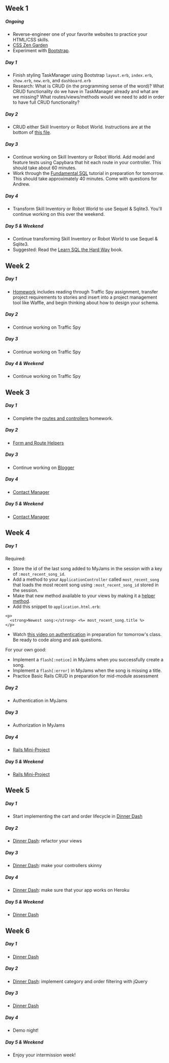 ## Week 1

##### Ongoing
  * Reverse-engineer one of your favorite websites to practice your HTML/CSS skills.
  * [CSS Zen Garden](http://www.csszengarden.com/)
  * Experiment with [Bootstrap](http://getbootstrap.com/). 

##### Day 1
  * Finish styling TaskManager using Bootstrap `layout.erb`, `index.erb`, `show.erb`, `new.erb`, and `dashboard.erb`
  * Research: What is CRUD (in the programming sense of the word)? What CRUD functionality do we have in TaskManager already and what are we missing? What routes/views/methods would we need to add in order to have full CRUD functionality?

##### Day 2
  * CRUD either Skill Inventory or Robot World. Instructions are at the bottom of [this file](https://github.com/turingschool/lesson_plans/blob/master/ruby_02-web_applications_with_ruby/crud_sinatra.markdown).

##### Day 3
  * Continue working on Skill Inventory or Robot World. Add model and feature tests using Capybara that hit each route in your controller. This should take about 60 minutes. 
  * Work through the [Fundamental SQL](http://tutorials.jumpstartlab.com/topics/sql/fundamental_sql.html) tutorial in preparation for tomorrow. This should take approximately 40 minutes. Come with questions for Andrew. 

##### Day 4
  * Transform Skill Inventory or Robot World to use Sequel & Sqlite3. You'll continue working on this over the weekend. 

##### Day 5 & Weekend
  * Continue transforming Skill Inventory or Robot World to use Sequel & Sqlite3.
  * Suggested: Read the [Learn SQL the Hard Way](http://sql.learncodethehardway.org/book/) book. 

## Week 2

##### Day 1
  * [Homework](https://github.com/turingschool/challenges/blob/master/active_record_and_database_design.markdown) includes reading through Traffic Spy assignment, transfer project requirements to stories and insert into a project management tool like Waffle, and begin thinking about how to design your schema. 

##### Day 2
  * Continue working on Traffic Spy

##### Day 3
  * Continue working on Traffic Spy

##### Day 4 & Weekend
  * Continue working on Traffic Spy

## Week 3

##### Day 1
  * Complete the [routes and controllers](https://github.com/turingschool/challenges/blob/master/routes_controllers_rails.markdown) homework. 

##### Day 2
  * [Form and Route Helpers](https://github.com/turingschool/challenges/blob/master/form_route_helpers_rails.markdown)

##### Day 3
  * Continue working on [Blogger](http://tutorials.jumpstartlab.com/projects/blogger.html)

##### Day 4
  * [Contact Manager](http://tutorials.jumpstartlab.com/projects/contact_manager.html)

##### Day 5 & Weekend
  * [Contact Manager](http://tutorials.jumpstartlab.com/projects/contact_manager.html)

## Week 4

##### Day 1

Required:
  * Store the id of the last song added to MyJams in the session with a key of `:most_recent_song_id`.
  * Add a method to your `ApplicationController` called `most_recent_song` that loads the most recent song using `:most_recent_song_id` stored in the session.
  * Make that new method available to your views by making it a [helper method](http://apidock.com/rails/AbstractController/Helpers/ClassMethods/helper_method).
  * Add this snippet to `application.html.erb`:
  
 ```erb
 <p>
   <strong>Newest song:</strong> <%= most_recent_song.title %>
 </p>
 ```
  * Watch [this video on authentication](https://vimeo.com/134451454) in preparation for tomorrow's class. Be ready to code along and ask questions.
 
For your own good:
  * Implement a `flash[:notice]` in MyJams when you successfully create a song.
  * Implement a `flash[:error]` in MyJams when the song is missing a title.
  * Practice Basic Rails CRUD in preparation for mid-module assessment

##### Day 2
  * Authentication in MyJams

##### Day 3
  * Authorization in MyJams

##### Day 4
  * [Rails Mini-Project](https://github.com/turingschool/challenges/blob/master/rails-mini-project.markdown)

##### Day 5 & Weekend
  * [Rails Mini-Project](https://github.com/turingschool/challenges/blob/master/rails-mini-project.markdown)

## Week 5

##### Day 1
  * Start implementing the cart and order lifecycle in [Dinner Dash](http://tutorials.jumpstartlab.com/projects/dinner_dash.html)

##### Day 2
  * [Dinner Dash](http://tutorials.jumpstartlab.com/projects/dinner_dash.html): refactor your views 

##### Day 3
  * [Dinner Dash](http://tutorials.jumpstartlab.com/projects/dinner_dash.html):  make your controllers skinny

##### Day 4
  * [Dinner Dash](http://tutorials.jumpstartlab.com/projects/dinner_dash.html): make sure that your app works on Heroku

##### Day 5 & Weekend
  * [Dinner Dash](http://tutorials.jumpstartlab.com/projects/dinner_dash.html)

## Week 6

##### Day 1
  * [Dinner Dash](http://tutorials.jumpstartlab.com/projects/dinner_dash.html)

##### Day 2
  * [Dinner Dash](http://tutorials.jumpstartlab.com/projects/dinner_dash.html): implement category and order filtering with jQuery

##### Day 3
  * [Dinner Dash](http://tutorials.jumpstartlab.com/projects/dinner_dash.html)

##### Day 4
  * Demo night!

##### Day 5 & Weekend
  * Enjoy your intermission week! 

